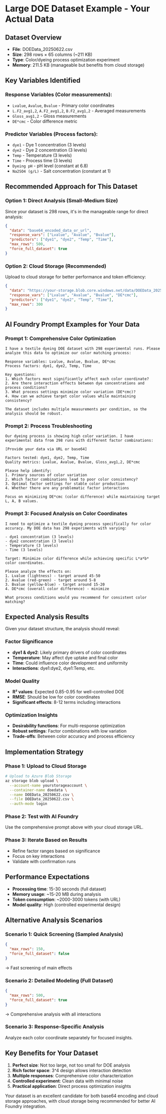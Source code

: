 # Large DOE Dataset Example - Your Actual Data

## Dataset Overview
- **File**: DOEData_20250622.csv
- **Size**: 298 rows × 65 columns (~211 KB)
- **Type**: Color/dyeing process optimization experiment
- **Memory**: 211.5 KB (manageable but benefits from cloud storage)

## Key Variables Identified

### Response Variables (Color measurements):
- `Lvalue`, `Avalue`, `Bvalue` - Primary color coordinates
- `L.F2_avg1,2`, `A.F2_avg1,2`, `B.F2_avg1,2` - Averaged measurements
- `Gloss_avg1,2` - Gloss measurements
- `DE*cmc` - Color difference metric

### Predictor Variables (Process factors):
- `dye1` - Dye 1 concentration (3 levels)
- `dye2` - Dye 2 concentration (3 levels) 
- `Temp` - Temperature (3 levels)
- `Time` - Process time (3 levels)
- `Dyeing pH` - pH level (constant at 6.8)
- `Na2SO4 (g/L)` - Salt concentration (constant at 1)

## Recommended Approach for This Dataset

### Option 1: Direct Analysis (Small-Medium Size)
Since your dataset is 298 rows, it's in the manageable range for direct analysis:

```json
{
  "data": "base64_encoded_data_or_url",
  "response_vars": ["Lvalue", "Avalue", "Bvalue"],
  "predictors": ["dye1", "dye2", "Temp", "Time"],
  "max_rows": 500,
  "force_full_dataset": true
}
```

### Option 2: Cloud Storage (Recommended)
Upload to cloud storage for better performance and token efficiency:

```json
{
  "data": "https://your-storage.blob.core.windows.net/data/DOEData_20250622.csv",
  "response_vars": ["Lvalue", "Avalue", "Bvalue", "DE*cmc"],
  "predictors": ["dye1", "dye2", "Temp", "Time"],
  "max_rows": 300
}
```

## AI Foundry Prompt Examples for Your Data

### Prompt 1: Comprehensive Color Optimization
```
I have a textile dyeing DOE dataset with 298 experimental runs. Please analyze this data to optimize our color matching process:

Response variables: Lvalue, Avalue, Bvalue, DE*cmc
Process factors: dye1, dye2, Temp, Time

Key questions:
1. Which factors most significantly affect each color coordinate?
2. Are there interaction effects between dye concentrations and process conditions?
3. What process settings minimize color variation (DE*cmc)?
4. How can we achieve target color values while maintaining consistency?

The dataset includes multiple measurements per condition, so the analysis should be robust.
```

### Prompt 2: Process Troubleshooting
```
Our dyeing process is showing high color variation. I have experimental data from 298 runs with different factor combinations:

[Provide your data via URL or base64]

Factors tested: dye1, dye2, Temp, Time
Quality metrics: Lvalue, Avalue, Bvalue, Gloss_avg1,2, DE*cmc

Please help identify:
1. Primary sources of color variation
2. Which factor combinations lead to poor color consistency?
3. Optimal factor settings for stable color production
4. Whether there are any problematic factor interactions

Focus on minimizing DE*cmc (color difference) while maintaining target L, A, B values.
```

### Prompt 3: Focused Analysis on Color Coordinates
```
I need to optimize a textile dyeing process specifically for color accuracy. My DOE data has 298 experiments with varying:

- dye1 concentration (3 levels)
- dye2 concentration (3 levels)
- Temperature (3 levels)
- Time (3 levels)

Target: Minimize color difference while achieving specific L*a*b* color coordinates.

Please analyze the effects on:
1. Lvalue (lightness) - target around 45-50
2. Avalue (red-green) - target around 5-8
3. Bvalue (yellow-blue) - target around 15-20
4. DE*cmc (overall color difference) - minimize

What process conditions would you recommend for consistent color matching?
```

## Expected Analysis Results

Given your dataset structure, the analysis should reveal:

### Factor Significance
- **dye1 & dye2**: Likely primary drivers of color coordinates
- **Temperature**: May affect dye uptake and final color
- **Time**: Could influence color development and uniformity
- **Interactions**: dye1:dye2, dye1:Temp, etc.

### Model Quality
- **R² values**: Expected 0.85-0.95 for well-controlled DOE
- **RMSE**: Should be low for color coordinates
- **Significant effects**: 8-12 terms including interactions

### Optimization Insights
- **Desirability functions**: For multi-response optimization
- **Robust settings**: Factor combinations with low variation
- **Trade-offs**: Between color accuracy and process efficiency

## Implementation Strategy

### Phase 1: Upload to Cloud Storage
```bash
# Upload to Azure Blob Storage
az storage blob upload \
  --account-name yourstorageaccount \
  --container-name doedata \
  --name DOEData_20250622.csv \
  --file DOEData_20250622.csv \
  --auth-mode login
```

### Phase 2: Test with AI Foundry
Use the comprehensive prompt above with your cloud storage URL.

### Phase 3: Iterate Based on Results
- Refine factor ranges based on significance
- Focus on key interactions
- Validate with confirmation runs

## Performance Expectations

- **Processing time**: 15-30 seconds (full dataset)
- **Memory usage**: ~15-20 MB during analysis
- **Token consumption**: ~2000-3000 tokens (with URL)
- **Model quality**: High (controlled experimental design)

## Alternative Analysis Scenarios

### Scenario 1: Quick Screening (Sampled Analysis)
```json
{
  "max_rows": 150,
  "force_full_dataset": false
}
```
→ Fast screening of main effects

### Scenario 2: Detailed Modeling (Full Dataset)
```json
{
  "max_rows": 500, 
  "force_full_dataset": true
}
```
→ Comprehensive analysis with all interactions

### Scenario 3: Response-Specific Analysis
Analyze each color coordinate separately for focused insights.

## Key Benefits for Your Dataset

1. **Perfect size**: Not too large, not too small for DOE analysis
2. **Rich factor space**: 3^4 design allows interaction detection  
3. **Multiple responses**: Comprehensive color characterization
4. **Controlled experiment**: Clean data with minimal noise
5. **Practical application**: Direct process optimization insights

Your dataset is an excellent candidate for both base64 encoding and cloud storage approaches, with cloud storage being recommended for better AI Foundry integration.
